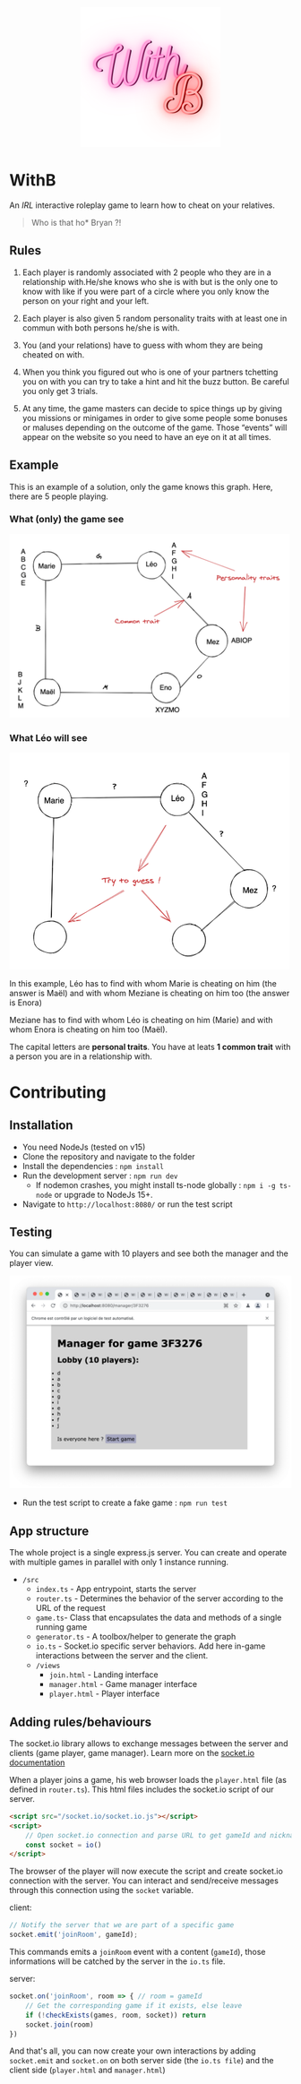 <p align="center"><img src="doc/logo.png" width=250 height=250 ></p>

# WithB

An *IRL* interactive roleplay game to learn how to cheat on your relatives. 

> Who is that ho* Bryan ?!

## Rules

1) Each player is randomly associated with 2 people who they are in a relationship with.He/she knows who she is with but is the only one to know with like if you were part of a circle where you only know the person on your right and your left.

2) Each player is also given 5 random personality traits with at least one in commun with both persons he/she is with.

3) You (and your relations) have to guess with whom they are being cheated on with.

4) When you think you figured out who is one of your partners tchetting you on with you can try to take a hint and hit the buzz button. Be careful you only get 3 trials.

5) At any time, the game masters can decide to spice things up by giving you missions or minigames in order to give some people some bonuses or maluses depending on the outcome of the game.
Those “events” will appear on the website so you need to have an eye on it at all times.


## Example

This is an example of a solution, only the game knows this graph.
Here, there are 5 people playing.

### What (only) the game see
<img src="doc/everyone.png" width=500px>

### What Léo will see
<img src="doc/leo.png" width=500px>

In this example, Léo has to find with whom Marie is cheating on him (the answer is Maël) and with whom Meziane is cheating on him too (the answer is Enora)

Meziane has to find with whom Léo is cheating on him (Marie) and with whom Enora is cheating on him too (Maël).

The capital letters are **personal traits**.
You have at leats **1 common trait** with a person you are in a relationship with.

# Contributing

## Installation
- You need NodeJs (tested on v15)
- Clone the repository and navigate to the folder
- Install the dependencies : `npm install`
- Run the development server : `npm run dev`
    - If nodemon crashes, you might install ts-node globally : `npm i -g ts-node` or upgrade to NodeJs 15+.  
- Navigate to `http://localhost:8080/` or run the test script

## Testing
You can simulate a game with 10 players and see both the manager and the player view.

<img src="doc/test.png">

- Run the test script to create a fake game : `npm run test`

## App structure

The whole project is a single express.js server. You can create and operate with multiple games in parallel with only 1 instance running.

- `/src` 
    - `index.ts` - App entrypoint, starts the server
    - `router.ts` - Determines the behavior of the server according to the URL of the request
    - `game.ts`- Class that encapsulates the data and methods of a single running game
    - `generator.ts` - A toolbox/helper to generate the graph
    - `io.ts` - Socket.io specific server behaviors. Add here in-game interactions between the server and the client.
    - `/views`
        - `join.html` - Landing interface
        - `manager.html` - Game manager interface
        - `player.html` - Player interface

## Adding rules/behaviours
The socket.io library allows to exchange messages between the server and clients (game player, game manager). Learn more on the [socket.io documentation](https://socket.io/docs/v3/how-it-works/)

When a player joins a game, his web browser loads the `player.html` file (as defined in `router.ts`). This html files includes the socket.io script of our server.

```html
<script src="/socket.io/socket.io.js"></script>
<script>
    // Open socket.io connection and parse URL to get gameId and nickname
    const socket = io()
</script>
```

The browser of the player will now execute the script and create socket.io connection with the server. You can interact and send/receive messages through this connection using the `socket` variable.

client:
```js
// Notify the server that we are part of a specific game
socket.emit('joinRoom', gameId);
```

This commands emits a `joinRoom` event with a content (`gameId`), those informations will be catched by the server in the `io.ts` file.

server:
```js
socket.on('joinRoom', room => { // room = gameId
    // Get the corresponding game if it exists, else leave
    if (!checkExists(games, room, socket)) return
    socket.join(room)
})
```

And that's all, you can now create your own interactions by adding `socket.emit` and `socket.on` on both server side (the `io.ts file`) and the client side (`player.html` and `manager.html`)

